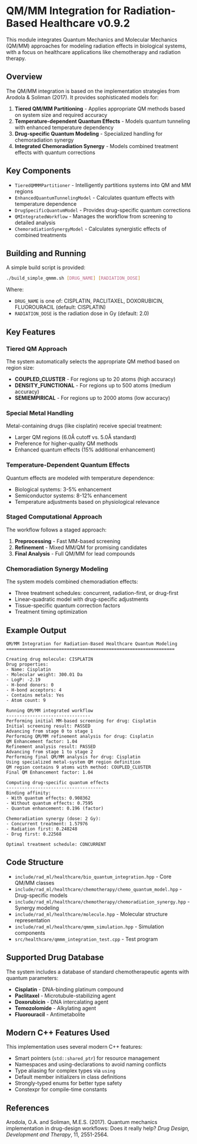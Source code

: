 # QM/MM Integration for Radiation-Based Healthcare v0.9.2

This module integrates Quantum Mechanics and Molecular Mechanics (QM/MM) approaches for modeling radiation effects in biological systems, with a focus on healthcare applications like chemotherapy and radiation therapy.

## Overview

The QM/MM integration is based on the implementation strategies from Arodola & Soliman (2017). It provides sophisticated models for:

1. **Tiered QM/MM Partitioning** - Applies appropriate QM methods based on system size and required accuracy
2. **Temperature-dependent Quantum Effects** - Models quantum tunneling with enhanced temperature dependency
3. **Drug-specific Quantum Modeling** - Specialized handling for chemoradiation synergy
4. **Integrated Chemoradiation Synergy** - Models combined treatment effects with quantum corrections

## Key Components

- `TieredQMMMPartitioner` - Intelligently partitions systems into QM and MM regions
- `EnhancedQuantumTunnelingModel` - Calculates quantum effects with temperature dependence
- `DrugSpecificQuantumModel` - Provides drug-specific quantum corrections
- `QMIntegratedWorkflow` - Manages the workflow from screening to detailed analysis
- `ChemoradiationSynergyModel` - Calculates synergistic effects of combined treatments

## Building and Running

A simple build script is provided:

```bash
./build_simple_qmmm.sh [DRUG_NAME] [RADIATION_DOSE]
```

Where:
- `DRUG_NAME` is one of: CISPLATIN, PACLITAXEL, DOXORUBICIN, FLUOROURACIL (default: CISPLATIN)
- `RADIATION_DOSE` is the radiation dose in Gy (default: 2.0)

## Key Features

### Tiered QM Approach

The system automatically selects the appropriate QM method based on region size:
- **COUPLED_CLUSTER** - For regions up to 20 atoms (high accuracy)
- **DENSITY_FUNCTIONAL** - For regions up to 500 atoms (medium accuracy)
- **SEMIEMPIRICAL** - For regions up to 2000 atoms (low accuracy)

### Special Metal Handling

Metal-containing drugs (like cisplatin) receive special treatment:
- Larger QM regions (6.0Å cutoff vs. 5.0Å standard)
- Preference for higher-quality QM methods
- Enhanced quantum effects (15% additional enhancement)

### Temperature-Dependent Quantum Effects

Quantum effects are modeled with temperature dependence:
- Biological systems: 3-5% enhancement
- Semiconductor systems: 8-12% enhancement
- Temperature adjustments based on physiological relevance

### Staged Computational Approach

The workflow follows a staged approach:
1. **Preprocessing** - Fast MM-based screening
2. **Refinement** - Mixed MM/QM for promising candidates
3. **Final Analysis** - Full QM/MM for lead compounds

### Chemoradiation Synergy Modeling

The system models combined chemoradiation effects:
- Three treatment schedules: concurrent, radiation-first, or drug-first
- Linear-quadratic model with drug-specific adjustments
- Tissue-specific quantum correction factors
- Treatment timing optimization

## Example Output

```
QM/MM Integration for Radiation-Based Healthcare Quantum Modeling
================================================================

Creating drug molecule: CISPLATIN
Drug properties:
- Name: Cisplatin
- Molecular weight: 300.01 Da
- LogP: -2.19
- H-bond donors: 0
- H-bond acceptors: 4
- Contains metals: Yes
- Atom count: 9

Running QM/MM integrated workflow
--------------------------------
Performing initial MM-based screening for drug: Cisplatin
Initial screening result: PASSED
Advancing from stage 0 to stage 1
Performing QM/MM refinement analysis for drug: Cisplatin
QM Enhancement factor: 1.04
Refinement analysis result: PASSED
Advancing from stage 1 to stage 2
Performing final QM/MM analysis for drug: Cisplatin
Using specialized metal-system QM region definition
QM region contains 9 atoms with method: COUPLED_CLUSTER
Final QM Enhancement factor: 1.04

Computing drug-specific quantum effects
-------------------------------------
Binding affinity:
- With quantum effects: 0.908362
- Without quantum effects: 0.7595
- Quantum enhancement: 0.196 (factor)

Chemoradiation synergy (dose: 2 Gy):
- Concurrent treatment: 1.57976
- Radiation first: 0.248248
- Drug first: 0.22568

Optimal treatment schedule: CONCURRENT
```

## Code Structure

- `include/rad_ml/healthcare/bio_quantum_integration.hpp` - Core QM/MM classes
- `include/rad_ml/healthcare/chemotherapy/chemo_quantum_model.hpp` - Drug-specific models
- `include/rad_ml/healthcare/chemotherapy/chemoradiation_synergy.hpp` - Synergy modeling
- `include/rad_ml/healthcare/molecule.hpp` - Molecular structure representation
- `include/rad_ml/healthcare/qmmm_simulation.hpp` - Simulation components
- `src/healthcare/qmmm_integration_test.cpp` - Test program

## Supported Drug Database

The system includes a database of standard chemotherapeutic agents with quantum parameters:
- **Cisplatin** - DNA-binding platinum compound
- **Paclitaxel** - Microtubule-stabilizing agent
- **Doxorubicin** - DNA intercalating agent
- **Temozolomide** - Alkylating agent
- **Fluorouracil** - Antimetabolite

## Modern C++ Features Used

This implementation uses several modern C++ features:
- Smart pointers (`std::shared_ptr`) for resource management
- Namespaces and using-declarations to avoid naming conflicts
- Type aliasing for complex types via `using`
- Default member initializers in class definitions
- Strongly-typed enums for better type safety
- Constexpr for compile-time constants

## References

Arodola, O.A. and Soliman, M.E.S. (2017). Quantum mechanics implementation in drug-design workflows: Does it really help? *Drug Design, Development and Therapy*, 11, 2551-2564.

